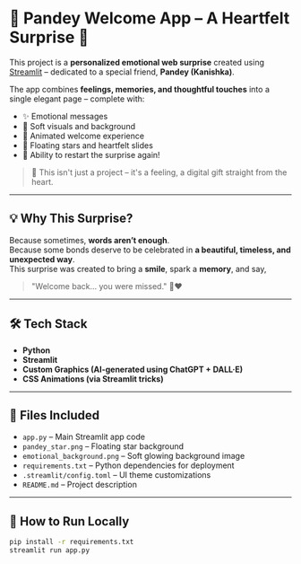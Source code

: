 # 💫 Pandey Welcome App – A Heartfelt Surprise 🌟

This project is a **personalized emotional web surprise** created using [Streamlit](https://streamlit.io/) – dedicated to a special friend, **Pandey (Kanishka)**.

The app combines **feelings, memories, and thoughtful touches** into a single elegant page – complete with:
- ✨ Emotional messages  
- 🎵 Soft visuals and background  
- 💖 Animated welcome experience  
- 🌠 Floating stars and heartfelt slides  
- 🔄 Ability to restart the surprise again!

> 🎁 This isn't just a project – it's a feeling, a digital gift straight from the heart.

---

## 💡 Why This Surprise?

Because sometimes, **words aren’t enough**.  
Because some bonds deserve to be celebrated in **a beautiful, timeless, and unexpected way**.  
This surprise was created to bring a **smile**, spark a **memory**, and say,  
> "Welcome back... you were missed." 🥺❤️

---

## 🛠️ Tech Stack

- **Python**  
- **Streamlit**  
- **Custom Graphics (AI-generated using ChatGPT + DALL·E)**  
- **CSS Animations (via Streamlit tricks)**

---

## 📂 Files Included

- `app.py` – Main Streamlit app code  
- `pandey_star.png` – Floating star background  
- `emotional_background.png` – Soft glowing background image  
- `requirements.txt` – Python dependencies for deployment  
- `.streamlit/config.toml` – UI theme customizations  
- `README.md` – Project description  

---

## 🚀 How to Run Locally

```bash
pip install -r requirements.txt
streamlit run app.py
